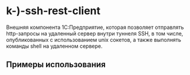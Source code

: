 # k-)-ssh-rest-client
Внешняя компонента 1С:Предприятие, которая позволяет отправлять http-запросы на удаленный сервер внутри туннеля SSH, в том числе, опубликованных с использованием unix сокетов, а также выполнять команды shell на удаленном сервере.

## Примеры использования




